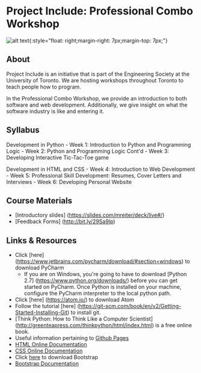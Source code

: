 # Project Include: Professional Combo Workshop

![alt text](http://bit.ly/29XrNQE "Project Include Logo"){:style="float: right;margin-right: 7px;margin-top: 7px;"}

## About
Project Include is an initiative that is part of the Engineering Society at the University of Toronto. We are hosting workshops throughout Toronto to teach people how to program.

In the Professional Combo Workshop, we provide an introduction to both software and web development. Additionally, we give insight on what the software industry is like and entering it.

## Syllabus
Development in Python
    - Week 1: Introduction to Python and Programming Logic
    - Week 2: Python and Programming Logic Cont'd
    - Week 3: Developing Interactive Tic-Tac-Toe game

Development in HTML and CSS
    - Week 4: Introduction to Web Development
    - Week 5: Professional Skill Development: Resumes, Cover Letters and Interviews
    - Week 6: Developing Personal Website

## Course Materials
- [Introductory slides] (https://slides.com/mreiter/deck/live#/)
- [Feedback Forms] (http://bit.ly/29Sa9Ip)

## Links & Resources
- Click [here] (https://www.jetbrains.com/pycharm/download/#section=windows) to download PyCharm
    - If you are on Windows, you're going to have to download [Python 2.7] (https://www.python.org/downloads/) before you can get started on PyCharm. Once Python is installed on your machine, configure the PyCharm interpreter to the local python path.
- Click [here] (https://atom.io/) to download Atom
- Follow the tutorial [here] (https://git-scm.com/book/en/v2/Getting-Started-Installing-Git) to install git.
- [Think Python: How to Think Like a Computer Scientist] (http://greenteapress.com/thinkpython/html/index.html) is a free online book.
- Useful information pertaining to [Github Pages](https://pages.github.com/)
- [HTML Online Documentation](http://www.w3schools.com/html/default.asp)
- [CSS Online Documentation](http://www.w3schools.com/cssref/)
- Click [here](http://getbootstrap.com/) to download Bootstrap
- [Bootstrap Documentation](http://www.w3schools.com/bootstrap/bootstrap_get_started.asp)
